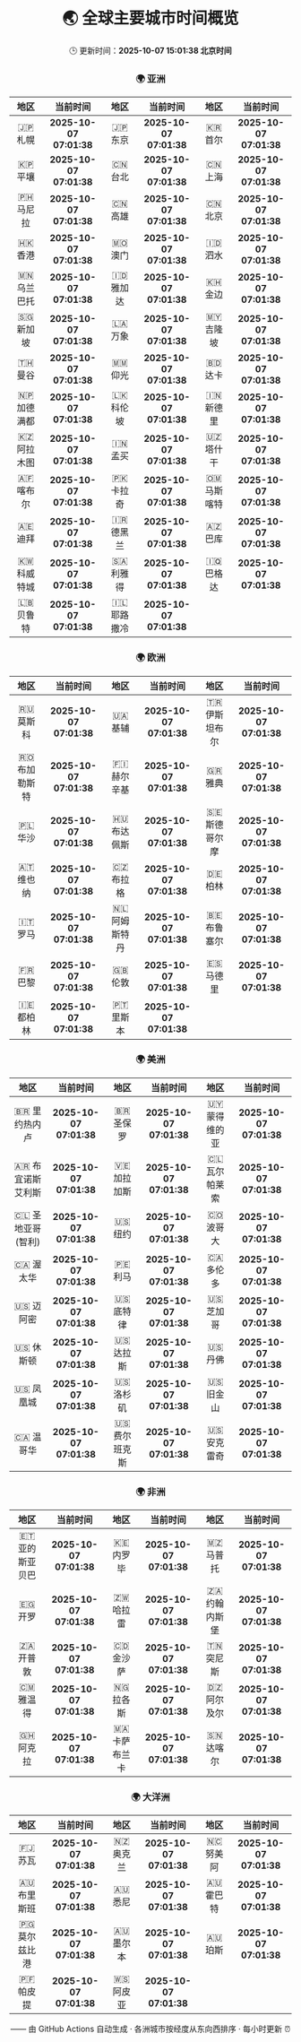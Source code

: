<!-- GENERATED_BY_GMC_SCRIPT -->
<div align="center">

# 🌏 全球主要城市时间概览

🕒 更新时间：**2025-10-07 15:01:38 北京时间**

### 🌍 亚洲

| 地区 | 当前时间 | 地区 | 当前时间 | 地区 | 当前时间 |
| :--: | :--: | :--: | :--: | :--: | :--: |
| 🇯🇵 札幌 | **2025-10-07 07:01:38** | 🇯🇵 东京 | **2025-10-07 07:01:38** | 🇰🇷 首尔 | **2025-10-07 07:01:38** |
| 🇰🇵 平壤 | **2025-10-07 07:01:38** | 🇨🇳 台北 | **2025-10-07 07:01:38** | 🇨🇳 上海 | **2025-10-07 07:01:38** |
| 🇵🇭 马尼拉 | **2025-10-07 07:01:38** | 🇨🇳 高雄 | **2025-10-07 07:01:38** | 🇨🇳 北京 | **2025-10-07 07:01:38** |
| 🇭🇰 香港 | **2025-10-07 07:01:38** | 🇲🇴 澳门 | **2025-10-07 07:01:38** | 🇮🇩 泗水 | **2025-10-07 07:01:38** |
| 🇲🇳 乌兰巴托 | **2025-10-07 07:01:38** | 🇮🇩 雅加达 | **2025-10-07 07:01:38** | 🇰🇭 金边 | **2025-10-07 07:01:38** |
| 🇸🇬 新加坡 | **2025-10-07 07:01:38** | 🇱🇦 万象 | **2025-10-07 07:01:38** | 🇲🇾 吉隆坡 | **2025-10-07 07:01:38** |
| 🇹🇭 曼谷 | **2025-10-07 07:01:38** | 🇲🇲 仰光 | **2025-10-07 07:01:38** | 🇧🇩 达卡 | **2025-10-07 07:01:38** |
| 🇳🇵 加德满都 | **2025-10-07 07:01:38** | 🇱🇰 科伦坡 | **2025-10-07 07:01:38** | 🇮🇳 新德里 | **2025-10-07 07:01:38** |
| 🇰🇿 阿拉木图 | **2025-10-07 07:01:38** | 🇮🇳 孟买 | **2025-10-07 07:01:38** | 🇺🇿 塔什干 | **2025-10-07 07:01:38** |
| 🇦🇫 喀布尔 | **2025-10-07 07:01:38** | 🇵🇰 卡拉奇 | **2025-10-07 07:01:38** | 🇴🇲 马斯喀特 | **2025-10-07 07:01:38** |
| 🇦🇪 迪拜 | **2025-10-07 07:01:38** | 🇮🇷 德黑兰 | **2025-10-07 07:01:38** | 🇦🇿 巴库 | **2025-10-07 07:01:38** |
| 🇰🇼 科威特城 | **2025-10-07 07:01:38** | 🇸🇦 利雅得 | **2025-10-07 07:01:38** | 🇮🇶 巴格达 | **2025-10-07 07:01:38** |
| 🇱🇧 贝鲁特 | **2025-10-07 07:01:38** | 🇮🇱 耶路撒冷 | **2025-10-07 07:01:38** |   |   |

### 🌍 欧洲

| 地区 | 当前时间 | 地区 | 当前时间 | 地区 | 当前时间 |
| :--: | :--: | :--: | :--: | :--: | :--: |
| 🇷🇺 莫斯科 | **2025-10-07 07:01:38** | 🇺🇦 基辅 | **2025-10-07 07:01:38** | 🇹🇷 伊斯坦布尔 | **2025-10-07 07:01:38** |
| 🇷🇴 布加勒斯特 | **2025-10-07 07:01:38** | 🇫🇮 赫尔辛基 | **2025-10-07 07:01:38** | 🇬🇷 雅典 | **2025-10-07 07:01:38** |
| 🇵🇱 华沙 | **2025-10-07 07:01:38** | 🇭🇺 布达佩斯 | **2025-10-07 07:01:38** | 🇸🇪 斯德哥尔摩 | **2025-10-07 07:01:38** |
| 🇦🇹 维也纳 | **2025-10-07 07:01:38** | 🇨🇿 布拉格 | **2025-10-07 07:01:38** | 🇩🇪 柏林 | **2025-10-07 07:01:38** |
| 🇮🇹 罗马 | **2025-10-07 07:01:38** | 🇳🇱 阿姆斯特丹 | **2025-10-07 07:01:38** | 🇧🇪 布鲁塞尔 | **2025-10-07 07:01:38** |
| 🇫🇷 巴黎 | **2025-10-07 07:01:38** | 🇬🇧 伦敦 | **2025-10-07 07:01:38** | 🇪🇸 马德里 | **2025-10-07 07:01:38** |
| 🇮🇪 都柏林 | **2025-10-07 07:01:38** | 🇵🇹 里斯本 | **2025-10-07 07:01:38** |   |   |

### 🌍 美洲

| 地区 | 当前时间 | 地区 | 当前时间 | 地区 | 当前时间 |
| :--: | :--: | :--: | :--: | :--: | :--: |
| 🇧🇷 里约热内卢 | **2025-10-07 07:01:38** | 🇧🇷 圣保罗 | **2025-10-07 07:01:38** | 🇺🇾 蒙得维的亚 | **2025-10-07 07:01:38** |
| 🇦🇷 布宜诺斯艾利斯 | **2025-10-07 07:01:38** | 🇻🇪 加拉加斯 | **2025-10-07 07:01:38** | 🇨🇱 瓦尔帕莱索 | **2025-10-07 07:01:38** |
| 🇨🇱 圣地亚哥(智利) | **2025-10-07 07:01:38** | 🇺🇸 纽约 | **2025-10-07 07:01:38** | 🇨🇴 波哥大 | **2025-10-07 07:01:38** |
| 🇨🇦 渥太华 | **2025-10-07 07:01:38** | 🇵🇪 利马 | **2025-10-07 07:01:38** | 🇨🇦 多伦多 | **2025-10-07 07:01:38** |
| 🇺🇸 迈阿密 | **2025-10-07 07:01:38** | 🇺🇸 底特律 | **2025-10-07 07:01:38** | 🇺🇸 芝加哥 | **2025-10-07 07:01:38** |
| 🇺🇸 休斯顿 | **2025-10-07 07:01:38** | 🇺🇸 达拉斯 | **2025-10-07 07:01:38** | 🇺🇸 丹佛 | **2025-10-07 07:01:38** |
| 🇺🇸 凤凰城 | **2025-10-07 07:01:38** | 🇺🇸 洛杉矶 | **2025-10-07 07:01:38** | 🇺🇸 旧金山 | **2025-10-07 07:01:38** |
| 🇨🇦 温哥华 | **2025-10-07 07:01:38** | 🇺🇸 费尔班克斯 | **2025-10-07 07:01:38** | 🇺🇸 安克雷奇 | **2025-10-07 07:01:38** |

### 🌍 非洲

| 地区 | 当前时间 | 地区 | 当前时间 | 地区 | 当前时间 |
| :--: | :--: | :--: | :--: | :--: | :--: |
| 🇪🇹 亚的斯亚贝巴 | **2025-10-07 07:01:38** | 🇰🇪 内罗毕 | **2025-10-07 07:01:38** | 🇲🇿 马普托 | **2025-10-07 07:01:38** |
| 🇪🇬 开罗 | **2025-10-07 07:01:38** | 🇿🇼 哈拉雷 | **2025-10-07 07:01:38** | 🇿🇦 约翰内斯堡 | **2025-10-07 07:01:38** |
| 🇿🇦 开普敦 | **2025-10-07 07:01:38** | 🇨🇩 金沙萨 | **2025-10-07 07:01:38** | 🇹🇳 突尼斯 | **2025-10-07 07:01:38** |
| 🇨🇲 雅温得 | **2025-10-07 07:01:38** | 🇳🇬 拉各斯 | **2025-10-07 07:01:38** | 🇩🇿 阿尔及尔 | **2025-10-07 07:01:38** |
| 🇬🇭 阿克拉 | **2025-10-07 07:01:38** | 🇲🇦 卡萨布兰卡 | **2025-10-07 07:01:38** | 🇸🇳 达喀尔 | **2025-10-07 07:01:38** |

### 🌍 大洋洲

| 地区 | 当前时间 | 地区 | 当前时间 | 地区 | 当前时间 |
| :--: | :--: | :--: | :--: | :--: | :--: |
| 🇫🇯 苏瓦 | **2025-10-07 07:01:38** | 🇳🇿 奥克兰 | **2025-10-07 07:01:38** | 🇳🇨 努美阿 | **2025-10-07 07:01:38** |
| 🇦🇺 布里斯班 | **2025-10-07 07:01:38** | 🇦🇺 悉尼 | **2025-10-07 07:01:38** | 🇦🇺 霍巴特 | **2025-10-07 07:01:38** |
| 🇵🇬 莫尔兹比港 | **2025-10-07 07:01:38** | 🇦🇺 墨尔本 | **2025-10-07 07:01:38** | 🇦🇺 珀斯 | **2025-10-07 07:01:38** |
| 🇵🇫 帕皮提 | **2025-10-07 07:01:38** | 🇼🇸 阿皮亚 | **2025-10-07 07:01:38** |   |   |

—— 由 GitHub Actions 自动生成 · 各洲城市按经度从东向西排序 · 每小时更新 ⏰

</div>
